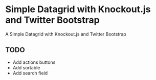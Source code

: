 Simple Datagrid with Knockout.js and Twitter Bootstrap
======================================================

A Simple Datagrid with Knockout.js and Twitter Bootstrap

## TODO

* Add actions buttons
* Add sortable
* Add search field

